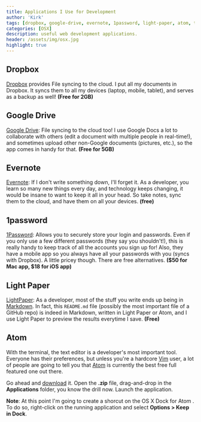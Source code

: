```yaml
---
title: Applications I Use for Development
author: 'Kirk'
tags: [dropbox, google-drive, evernote, 1password, light-paper, atom, tools]
categories: [OSX]
description: useful web development applications.
header: /assets/img/osx.jpg
highlight: true
---
```

## Dropbox
[Dropbox](http://dropbox.com) provides File syncing to the cloud. I put all my documents in Dropbox. It syncs them to all my devices (laptop, mobile, tablet), and serves as a backup as well! **(Free for 2GB)**

## Google Drive
[Google Drive](https://drive.google.com/): File syncing to the cloud too! I use Google Docs a lot to collaborate with others (edit a document with multiple people in real-time!), and sometimes upload other non-Google documents (pictures, etc.), so the app comes in handy for that. **(Free for 5GB)**

## Evernote
[Evernote](https://evernote.com/): If I don't write something down, I'll forget it. As a developer, you learn so many new things every day, and technology keeps changing, it would be insane to want to keep it all in your head. So take notes, sync them to the cloud, and have them on all your devices. **(free)**

## 1password
[1Password](https://agilebits.com/onepassword): Allows you to securely store your login and passwords. Even if you only use a few different passwords (they say you shouldn't!), this is really handy to keep track of all the accounts you sign up for! Also, they have a mobile app so you always have all your passwords with you (syncs with Dropbox). A little pricey though. There are free alternatives. **($50 for Mac app, $18 for iOS app)**

## Light Paper
[LightPaper](http://clockworkengine.com/lightpaper-mac/): As a developer, most of the stuff you write ends up being in [Markdown](http://daringfireball.net/projects/markdown/). In fact, this `README.md` file (possibly the most important file of a GitHub repo) is indeed in Markdown, written in Light Paper or Atom, and I use Light Paper to preview the results everytime I save. **(Free)**

## Atom
With the terminal, the text editor is a developer's most important tool. Everyone has their preferences, but unless you're a hardcore [Vim](http://en.wikipedia.org/wiki/Vim_(text_editor)) user, a lot of people are going to tell you that [Atom](http://atom.io/) is currently the best free full featured one out there.

Go ahead and [download](https://atom.io/download/mac/) it. Open the **.zip** file, drag-and-drop in the **Applications** folder, you know the drill now. Launch the application.

**Note**: At this point I'm going to create a shorcut on the OS X Dock for Atom . To do so, right-click on the running application and select **Options > Keep in Dock**.
